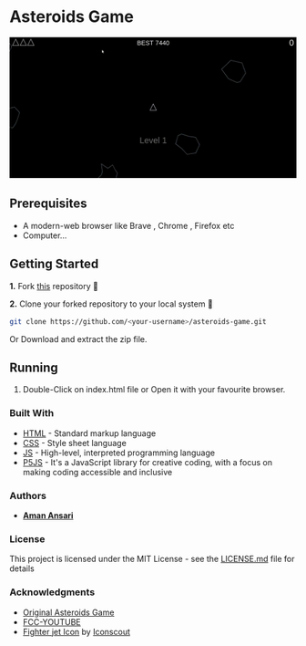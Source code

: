 # Asteroids Game 

 
![Game-Play](./atariGame1.gif)

## Prerequisites

* A modern-web browser like Brave , Chrome , Firefox etc
* Computer...


## Getting Started

**1.** Fork [this](https://github.com/aman-atg/asteroids-game/) repository :fork_and_knife:

**2.** Clone your forked repository to your local system :busts_in_silhouette:
```sh
git clone https://github.com/<your-username>/asteroids-game.git
```
Or Download and extract the zip file.

## Running

1. Double-Click on index.html file or Open it with your favourite browser.

### Built With

* [HTML](https://www.html.com) - Standard markup language
* [CSS](https://css.com) - Style sheet language
* [JS](https://www.javascript.com/) - High-level, interpreted programming language
* [P5JS](https://p5js.org/) - It's a JavaScript library for creative coding, with a focus on making coding accessible and inclusive

### Authors

* **[Aman Ansari](https://github.com/aman-atg)**

### License

This project is licensed under the MIT License - see the [LICENSE.md](https://github.com/aman-atg/The-Great-RGB-Guessing-Game/blob/master/LICENSE) file for details

### Acknowledgments 

* [Original Asteroids Game](https://en.wikipedia.org/wiki/Asteroids_(video_game))
* [FCC-YOUTUBE](https://www.youtube.com/watch?v=H9CSWMxJx84)
* [Fighter jet Icon](https://iconscout.com/icons/fighter-jet") by [Iconscout](https://iconscout.com/contributors/iconscout)

